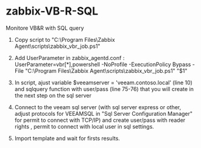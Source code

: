 # zabbix-VB-R-SQL
Monitore VB&amp;R with SQL query

1.  Copy script to "C:\Program Files\Zabbix Agent\scripts\zabbix_vbr_job.ps1"

2.  Add UserParameter in zabbix_agentd.conf : UserParameter=vbr[*],powershell -NoProfile -ExecutionPolicy Bypass -File "C:\Program Files\Zabbix Agent\scripts\zabbix_vbr_job.ps1" "$1"

3.  In script, ajust variable $veeamserver = 'veeam.contoso.local' (line 10) and sqlquery function with user/pass (line 75-76) that you will create in the next step on the sql server 

3.  Connect to the veeam sql server (with sql server express or other, adjust protocols for VEEAMSQL in "Sql Server Configuration Manager" for permit to connect with TCP/IP) and create user/pass with reader rights , permit to connect with local user in sql settings.

4.  Import template and wait for firsts results.
